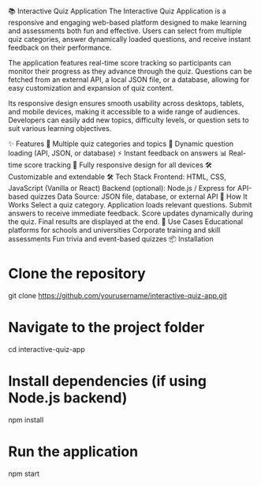 📚 Interactive Quiz Application
The Interactive Quiz Application is a responsive and engaging web-based platform designed to make learning and assessments both fun and effective. Users can select from multiple quiz categories, answer dynamically loaded questions, and receive instant feedback on their performance.

The application features real-time score tracking so participants can monitor their progress as they advance through the quiz. Questions can be fetched from an external API, a local JSON file, or a database, allowing for easy customization and expansion of quiz content.

Its responsive design ensures smooth usability across desktops, tablets, and mobile devices, making it accessible to a wide range of audiences. Developers can easily add new topics, difficulty levels, or question sets to suit various learning objectives.

✨ Features
📂 Multiple quiz categories and topics
🔄 Dynamic question loading (API, JSON, or database)
⚡ Instant feedback on answers
📊 Real-time score tracking
📱 Fully responsive design for all devices
🛠 Customizable and extendable
🛠 Tech Stack
Frontend: HTML, CSS, JavaScript (Vanilla or React)
Backend (optional): Node.js / Express for API-based quizzes
Data Source: JSON file, database, or external API
🚀 How It Works
Select a quiz category.
Application loads relevant questions.
Submit answers to receive immediate feedback.
Score updates dynamically during the quiz.
Final results are displayed at the end.
📌 Use Cases
Educational platforms for schools and universities
Corporate training and skill assessments
Fun trivia and event-based quizzes
📦 Installation
# Clone the repository
git clone https://github.com/yourusername/interactive-quiz-app.git

# Navigate to the project folder
cd interactive-quiz-app

# Install dependencies (if using Node.js backend)
npm install

# Run the application
npm start
